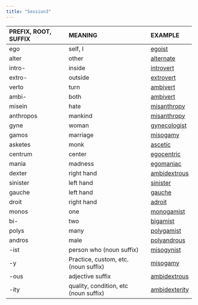 ```yaml
---
title: "Session3"
---
```

<style>
serif { font-family: serif }
</style>
| PREFIX, ROOT, SUFFIX | MEANING | EXAMPLE |
| :---- | :---- | :---- |
| ego | self, I | [egoist](https://chen172.github.io/session/session1.html) |
| alter | other | [alternate](https://chen172.github.io/session/session2.html) |
| intro- | inside | [introvert](https://chen172.github.io/session/session1.html) |
| extro- | outside | [extrovert](https://chen172.github.io/session/session1.html) |
| verto | turn | [ambivert](https://chen172.github.io/session/session1.html) |
| ambi- | both | [ambivert](https://chen172.github.io/session/session1.html) |
| misein | hate | [misanthropy](https://chen172.github.io/session/session3_2.html) |
| anthropos | mankind | [misanthropy](https://chen172.github.io/session/session3_2.html) |
| gyne | woman | [gynecologist](https://chen172.github.io/session/session3_1.html) |
| gamos | marriage | [misogamy](https://chen172.github.io/session/session1.html) |
| asketes | monk | [ascetic](https://chen172.github.io/session/session1.html) |
| centrum | center | [egocentric](https://chen172.github.io/session/session2.html) |
| mania | madness | [egomaniac](https://chen172.github.io/session/session2.html) |
| dexter | right hand | [ambidextrous](https://chen172.github.io/session/session3_1.html) |
| sinister | left hand | [sinister](https://chen172.github.io/session/session3_1.html) |
| gauche | left hand | [gauche](https://chen172.github.io/session/session3_1.html) |
| droit | right hand | [adroit](https://chen172.github.io/session/session3_1.html) |
| monos | one | [monogamist](https://chen172.github.io/session/session3_1.html) |
| bi- | two | [bigamist](https://chen172.github.io/session/session3_2.html) |
| polys | many | [polygamist](https://chen172.github.io/session/session3_2.html) |
| andros | male | [polyandrous](https://chen172.github.io/session/session3_2.html) |
| -ist | person who (noun suffix) | [misogynist](https://chen172.github.io/session/session1.html) |
| -y | Practice, custom, etc. (noun suffix) | [misogamy](https://chen172.github.io/session/session1.html) |
| -ous | adjective suffix | [ambidextrous](https://chen172.github.io/session/session3_1.html) |
| -ity | quality, condition, etc (noun suffix) | [ambidexterity](https://chen172.github.io/session/session3_1.html) |
